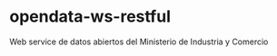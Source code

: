 opendata-ws-restful
===================

Web service de datos abiertos del Ministerio de Industria y Comercio

